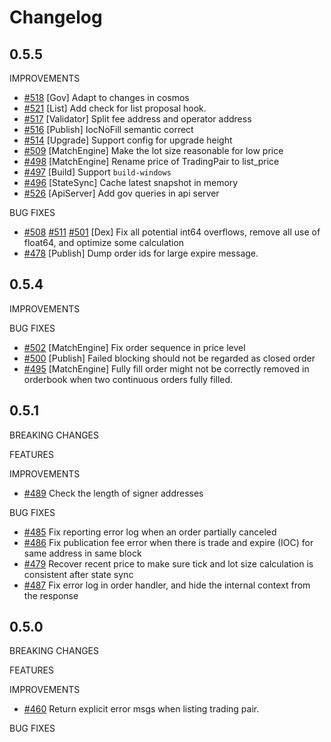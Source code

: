 # Changelog

## 0.5.5

IMPROVEMENTS

* [\#518](https://github.com/binance-chain/node/pull/518) [Gov] Adapt to changes in cosmos
* [\#521](https://github.com/binance-chain/node/pull/521) [List] Add check for list proposal hook.
* [\#517](https://github.com/binance-chain/node/pull/517) [Validator] Split fee address and operator address
* [\#516](https://github.com/binance-chain/node/pull/516) [Publish] IocNoFill semantic correct
* [\#514](https://github.com/binance-chain/node/pull/514) [Upgrade] Support config for upgrade height
* [\#509](https://github.com/binance-chain/node/pull/509) [MatchEngine] Make the lot size reasonable for low price
* [\#498](https://github.com/binance-chain/node/pull/498) [MatchEngine] Rename price of TradingPair to list_price
* [\#497](https://github.com/binance-chain/node/pull/497) [Build] Support `build-windows`
* [\#496](https://github.com/binance-chain/node/pull/476) [StateSync] Cache latest snapshot in memory
* [\#526](https://github.com/binance-chain/node/pull/518) [ApiServer] Add gov queries in api server


BUG FIXES

* [\#508](https://github.com/binance-chain/node/pull/508) [\#511](https://github.com/binance-chain/node/pull/511) [\#501](https://github.com/binance-chain/node/pull/501) [Dex] Fix all potential int64 overflows, remove all use of float64, and optimize some calculation
* [\#478](https://github.com/binance-chain/node/pull/478) [Publish] Dump order ids for large expire message.

## 0.5.4

IMPROVEMENTS

BUG FIXES

* [\#502](https://github.com/binance-chain/node/pull/502) [MatchEngine] Fix order sequence in price level
* [\#500](https://github.com/binance-chain/node/pull/500) [Publish] Failed blocking should not be regarded as closed order
* [\#495](https://github.com/binance-chain/node/pull/500) [MatchEngine] Fully fill order might not be correctly removed in orderbook when two continuous orders fully filled.


## 0.5.1

BREAKING CHANGES

FEATURES

IMPROVEMENTS

* [\#489](https://github.com/binance-chain/node/pull/489) Check the length of signer addresses

BUG FIXES

* [\#485](https://github.com/binance-chain/node/pull/485) Fix reporting error log when an order partially canceled 
* [\#486](https://github.com/binance-chain/node/pull/486) Fix publication fee error when there is trade and expire (IOC) for same address in same block
* [\#479](https://github.com/binance-chain/node/pull/479) Recover recent price to make sure tick and lot size calculation is consistent after state sync 
* [\#487](https://github.com/binance-chain/node/pull/487) Fix error log in order handler, and hide the internal context from the response


## 0.5.0

BREAKING CHANGES

FEATURES

IMPROVEMENTS

* [\#460](https://github.com/binance-chain/node/issues/460) Return explicit error msgs when listing trading pair.

BUG FIXES
